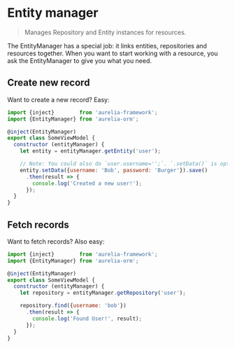 # Entity manager

> Manages Repository and Entity instances for resources.

The EntityManager has a special job: it links entities, repositories and resources together.
When you want to start working with a resource, you ask the EntityManager to give you what you need.

## Create new record

Want to create a new record? Easy:

```js
import {inject}        from 'aurelia-framework';
import {EntityManager} from 'aurelia-orm';

@inject(EntityManager)
export class SomeViewModel {
  constructor (entityManager) {
    let entity = entityManager.getEntity('user');

    // Note: You could also do `user.username='';`. `.setData()` is optional.
    entity.setData({username: 'Bob', password: 'Burger'}).save()
      .then(result => {
        console.log('Created a new user!');
      });
  }
}
```

## Fetch records

Want to fetch records? Also easy:

```js
import {inject}        from 'aurelia-framework';
import {EntityManager} from 'aurelia-orm';

@inject(EntityManager)
export class SomeViewModel {
  constructor (entityManager) {
    let repository = entityManager.getRepository('user');

    repository.find({username: 'bob'})
      .then(result => {
        console.log('Found User!', result);
      });
  }
}
```
